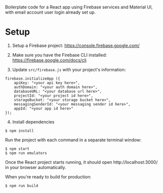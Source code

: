 Boilerplate code for a React app using Firebase services and Material UI, with email account user login already set up.

# Setup

1. Setup a Firebase project: https://console.firebase.google.com/

2. Make sure you have the Firebase CLI installed: https://firebase.google.com/docs/cli

3. Update `src/firebase.js` with your project's information:
```
firebase.initializeApp ({
    apiKey: "<your api key here>",
    authDomain: "<your auth domain here>",
    databaseURL: "<your database url here>",
    projectId: "<your project id here>",
    storageBucket: "<your storage bucket here>",
    messagingSenderId: "<your messaging sender id here>",
    appId: "<your app id here>"
});
```

4. Install dependencies
```
$ npm install
```

Run the project with each command in a separate terminal window:
```
$ npm start
$ npm run emulators
```

Once the React project starts running, it should open http://localhost:3000/ in your browser automatically.

When you're ready to build for production:
```
$ npm run build
```
